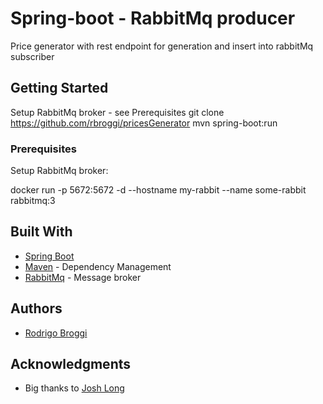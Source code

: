 
# Spring-boot - RabbitMq producer

Price generator with rest endpoint for generation and insert into rabbitMq subscriber

## Getting Started

Setup RabbitMq broker - see Prerequisites
git clone https://github.com/rbroggi/pricesGenerator
mvn spring-boot:run

### Prerequisites

Setup RabbitMq broker:

docker run -p 5672:5672 -d --hostname my-rabbit --name some-rabbit rabbitmq:3

## Built With

* [Spring Boot](https://projects.spring.io/spring-boot/)
* [Maven](https://maven.apache.org/) - Dependency Management
* [RabbitMq](https://www.rabbitmq.com/) - Message broker


## Authors

* [Rodrigo Broggi](https://github.com/rbroggi)

## Acknowledgments

* Big thanks to [Josh Long](https://github.com/joshlong)

